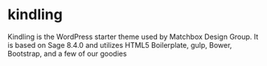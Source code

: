 # kindling
Kindling is the WordPress starter theme used by Matchbox Design Group. It is based on Sage 8.4.0 and utilizes HTML5 Boilerplate, gulp, Bower, Bootstrap, and a few of our goodies
